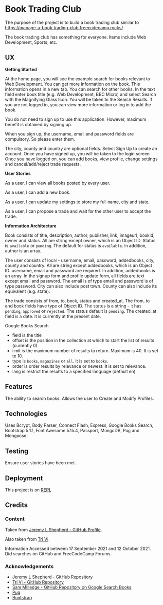 # Book Trading Club

The purpose of the project is to build a book trading club similar to https://manage-a-book-trading-club.freecodecamp.rocks/

The book trading club has something for everyone.  Items include Web Development, Sports, etc.

## UX

**Getting Started**

At the home page, you will see the example search for books relevant to Web Development.  You can get more information on the book.  This information opens in a new tab.  You can search for other books.  In the text field enter book title (e.g. Web Development, BBC Micro) and select Search with the Magnifying Glass Icon.  You will be taken to the Search Results.  If you are not logged in, you can view more information or log in to add the book.

You do not need to sign up to use this application.  However, maximum benefit is obtained by signing up.

When you sign up, the username, email and password fields are compulsory.  So please enter them.

The city, county and country are optional fields.  Select Sign Up to create an account.  Once you have signed up, you will be taken to the login screen.  Once you have logged on, you can add books, view profile, change settings and cancel/add/reject trade requests. 

**User Stories**

As a user, I can view all books posted by every user.

As a user, I can add a new book.

As a user, I can update my settings to store my full name, city and state.

As a user, I can propose a trade and wait for the other user to accept the trade.

**Information Architecture**

Book consists of title, description, author, publisher, link, imageurl, bookid, owner and status.  All are string except owner, which is an Object ID.  Status is `available` or `pending`.  The default for status is `available`.  In addition, author is an array.

The user consists of local - username, email, password, addedbooks, city, county and country.  All are string except addedbooks, which is an Object ID.  username, email and password are required.  In addition, addedbooks 
is an array.  In the signup form and profile update form, all fields are text except email and password.  The email is of type email and password is of type password.  City can also include post town.  County can also include its equivalent (e.g. state).

The trade consists of from, to, book, status and created_at.  The from, to and book fields have type of Object ID.  The status is a string - it has `pending`, `approved` or `rejected`.  The status default is `pending`.  The created_at field is a date.  It is currently at the present date.

Google Books Search

  - field is the title
  - offset is the position in the collection at which to start the list of results (currently 0)
  - limit is the maximum number of results to return.  Maximum is 40.  It is set to 10.
  - type is `books`, `magazines` or `all`.  It is set to `books`.
  - order is order results by relevance or newest.  It is set to relevance.
  - lang is restrict the results to a specified language (default en)

## Features

The ability to search books.  Allows the user to Create and Modify Profiles.

## Technologies

Uses Bcrypt, Body Parser, Connect Flash, Express, Google Books Search, Bootstrap 5.1.1, Font Awesome 5.15.4, Passport, MongoDB, Pug and Mongoose.

## Testing

Ensure user stories have been met.

## Deployment

This project is on [REPL](https://book-trading-club.ddxps46.repl.co)

## Credits

### Content

Taken from [Jeremy L Shepherd - GitHub Profile](https://github.com/jeremylshepherd).

Also taken from [Tri Vi](https://github.com/triminhvi).

Information Accessed between 17 September 2021 and 12 October 2021.  Did searches on GitHub and FreeCodeCamp Forums.

### Acknowledgements

- [Jeremy L Shepherd - GitHub Repository](https://github.com/jeremylshepherd/fcc-bookclub-app)
- [Tri Vi - GitHub Repository ](https://github.com/triminhvi/Book_Trading_Club)
- [Sam Milledge - GitHub Repository on Google Search Books](https://github.com/smilledge/node-google-books-search)
- [Pug](https://pugjs.org)
- [Bootstrap](https://getbootstrap.com)